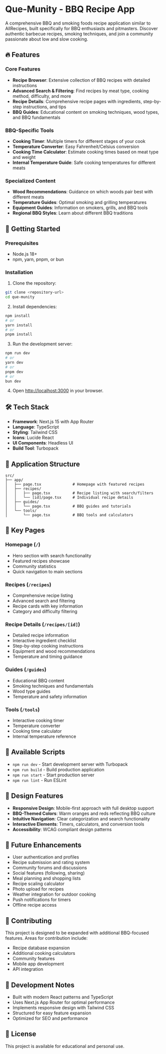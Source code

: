 # Que-Munity - BBQ Recipe App

A comprehensive BBQ and smoking foods recipe application similar to AllRecipes, built specifically for BBQ enthusiasts and pitmasters. Discover authentic barbecue recipes, smoking techniques, and join a community passionate about low and slow cooking.

## 🔥 Features

### Core Features
- **Recipe Browser**: Extensive collection of BBQ recipes with detailed instructions
- **Advanced Search & Filtering**: Find recipes by meat type, cooking method, difficulty, and more
- **Recipe Details**: Comprehensive recipe pages with ingredients, step-by-step instructions, and tips
- **BBQ Guides**: Educational content on smoking techniques, wood types, and BBQ fundamentals

### BBQ-Specific Tools
- **Cooking Timer**: Multiple timers for different stages of your cook
- **Temperature Converter**: Easy Fahrenheit/Celsius conversion
- **Cooking Time Calculator**: Estimate cooking times based on meat type and weight
- **Internal Temperature Guide**: Safe cooking temperatures for different meats

### Specialized Content
- **Wood Recommendations**: Guidance on which woods pair best with different meats
- **Temperature Guides**: Optimal smoking and grilling temperatures
- **Equipment Guides**: Information on smokers, grills, and BBQ tools
- **Regional BBQ Styles**: Learn about different BBQ traditions

## 🚀 Getting Started

### Prerequisites
- Node.js 18+ 
- npm, yarn, pnpm, or bun

### Installation

1. Clone the repository:
```bash
git clone <repository-url>
cd que-munity
```

2. Install dependencies:
```bash
npm install
# or
yarn install
# or
pnpm install
```

3. Run the development server:
```bash
npm run dev
# or
yarn dev
# or
pnpm dev
# or
bun dev
```

4. Open [http://localhost:3000](http://localhost:3000) in your browser.

## 🛠 Tech Stack

- **Framework**: Next.js 15 with App Router
- **Language**: TypeScript
- **Styling**: Tailwind CSS
- **Icons**: Lucide React
- **UI Components**: Headless UI
- **Build Tool**: Turbopack

## 📱 Application Structure

```
src/
├── app/
│   ├── page.tsx              # Homepage with featured recipes
│   ├── recipes/
│   │   ├── page.tsx          # Recipe listing with search/filters
│   │   └── [id]/page.tsx     # Individual recipe details
│   ├── guides/
│   │   └── page.tsx          # BBQ guides and tutorials
│   └── tools/
│       └── page.tsx          # BBQ tools and calculators
```

## 🎯 Key Pages

### Homepage (`/`)
- Hero section with search functionality
- Featured recipes showcase
- Community statistics
- Quick navigation to main sections

### Recipes (`/recipes`)
- Comprehensive recipe listing
- Advanced search and filtering
- Recipe cards with key information
- Category and difficulty filtering

### Recipe Details (`/recipes/[id]`)
- Detailed recipe information
- Interactive ingredient checklist
- Step-by-step cooking instructions
- Equipment and wood recommendations
- Temperature and timing guidance

### Guides (`/guides`)
- Educational BBQ content
- Smoking techniques and fundamentals
- Wood type guides
- Temperature and safety information

### Tools (`/tools`)
- Interactive cooking timer
- Temperature converter
- Cooking time calculator
- Internal temperature reference

## 🔧 Available Scripts

- `npm run dev` - Start development server with Turbopack
- `npm run build` - Build production application
- `npm run start` - Start production server
- `npm run lint` - Run ESLint

## 🎨 Design Features

- **Responsive Design**: Mobile-first approach with full desktop support
- **BBQ-Themed Colors**: Warm oranges and reds reflecting BBQ culture
- **Intuitive Navigation**: Clear categorization and search functionality
- **Interactive Elements**: Timers, calculators, and conversion tools
- **Accessibility**: WCAG compliant design patterns

## 🔮 Future Enhancements

- User authentication and profiles
- Recipe submission and rating system
- Community forums and discussions
- Social features (following, sharing)
- Meal planning and shopping lists
- Recipe scaling calculator
- Photo upload for recipes
- Weather integration for outdoor cooking
- Push notifications for timers
- Offline recipe access

## 📖 Contributing

This project is designed to be expanded with additional BBQ-focused features. Areas for contribution include:
- Recipe database expansion
- Additional cooking calculators
- Community features
- Mobile app development
- API integration

## 🧪 Development Notes

- Built with modern React patterns and TypeScript
- Uses Next.js App Router for optimal performance
- Implements responsive design with Tailwind CSS
- Structured for easy feature expansion
- Optimized for SEO and performance

## 📄 License

This project is available for educational and personal use.
